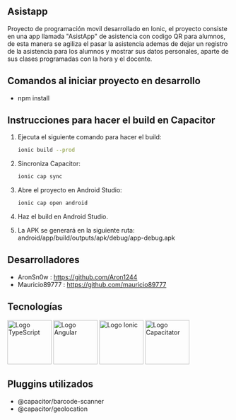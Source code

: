 ## Asistapp
Proyecto de programación movil desarrollado en Ionic, el proyecto consiste en una app llamada "AsistApp" de asistencia con codigo QR para alumnos, de esta manera se agiliza el pasar la asistencia ademas de dejar un registro de la asistencia para los alumnos y mostrar sus datos personales, aparte de sus clases programadas con la hora y el docente.

## Comandos al iniciar proyecto en desarrollo
- npm install

## Instrucciones para hacer el build en Capacitor

1. Ejecuta el siguiente comando para hacer el build:
    ```bash
    ionic build --prod
    ```

2. Sincroniza Capacitor:
    ```bash
    ionic cap sync
    ```

3. Abre el proyecto en Android Studio:
    ```bash
    ionic cap open android
    ```

4. Haz el build en Android Studio.

5. La APK se generará en la siguiente ruta: android/app/build/outputs/apk/debug/app-debug.apk


## Desarrolladores
- AronSn0w       :  https://github.com/Aron1244
- Mauricio89777  :  https://github.com/mauricio89777

## Tecnologías

<p align="left">
  <img src="https://upload.wikimedia.org/wikipedia/commons/thumb/4/4c/Typescript_logo_2020.svg/1200px-Typescript_logo_2020.svg.png" alt="Logo TypeScript" width="100" style="object-fit: contain;">
  <img src="https://upload.wikimedia.org/wikipedia/commons/thumb/c/cf/Angular_full_color_logo.svg/1200px-Angular_full_color_logo.svg.png" alt="Logo Angular" width="100" style="object-fit: contain;">  
  <img src="https://www.returngis.net/wp-content/uploads/2023/04/ionic.png" alt="Logo Ionic" width="100" style="object-fit: contain;">  
  <img src="https://miro.medium.com/v2/resize:fit:512/1*JLtAxMK7mqyvpQZ4ikH-Iw.png" alt="Logo Capacitator" width="100" style="object-fit: contain;">    
</p>

## Pluggins utilizados
- @capacitor/barcode-scanner
- @capacitor/geolocation
